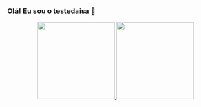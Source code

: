 ### Olá! Eu sou o testedaisa 👋

<div align="center">
  <a href="https://github.com/testedaisa">
  <img height="180em" src="https://github-readme-stats.vercel.app/api?username=testedaisa&show_icons=true&theme=dracula&include_all_commits=true&count_private=true"/>
  <img height="180em" src="https://github-readme-stats.vercel.app/api/top-langs/?username=testedaisa&layout=compact&langs_count=7&theme=dracula"/>
</div>
